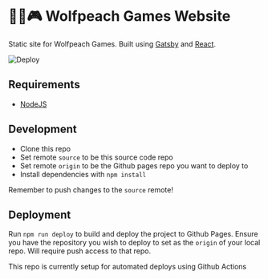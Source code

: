 # 🐺🍑🎮 Wolfpeach Games Website
Static site for Wolfpeach Games. Built using [Gatsby](https://www.gatsbyjs.org/) and [React](https://reactjs.org/).

![Deploy](https://github.com/wolfpeachgames/website-source/workflows/Deploy/badge.svg)

## Requirements
* [NodeJS](https://nodejs.org/en/)

## Development
* Clone this repo
* Set remote `source` to be this source code repo
* Set remote `origin` to be the Github pages repo you want to deploy to
* Install dependencies with `npm install`

Remember to push changes to the `source` remote!

## Deployment
Run `npm run deploy` to build and deploy the project to Github Pages. Ensure you have the repository you wish to deploy to set as the `origin` of your local repo. Will require push access to that repo.

This repo is currently setup for automated deploys using Github Actions